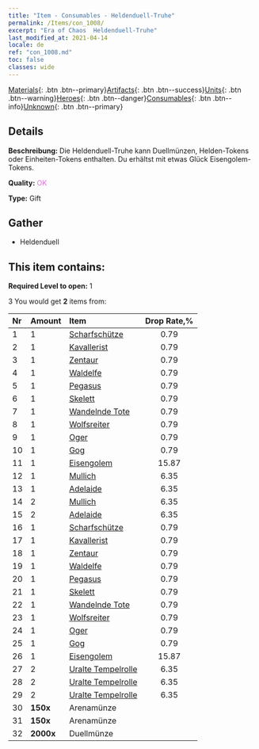 ```yaml
---
title: "Item - Consumables - Heldenduell-Truhe"
permalink: /Items/con_1008/
excerpt: "Era of Chaos  Heldenduell-Truhe"
last_modified_at: 2021-04-14
locale: de
ref: "con_1008.md"
toc: false
classes: wide
---
```

 [Materials](/de/Items/){: .btn .btn--primary}[Artifacts](/de/Items/Artifacts/){: .btn .btn--success}[Units](/de/Items/Units/){: .btn .btn--warning}[Heroes](/de/Items/Heroes/){: .btn .btn--danger}[Consumables](/de/Items/Consumables/){: .btn .btn--info}[Unknown](/de/Items/Unknown/){: .btn .btn--primary}

## Details
 **Beschreibung:** Die Heldenduell-Truhe kann Duellmünzen, Helden-Tokens oder Einheiten-Tokens enthalten. Du erhältst mit etwas Glück Eisengolem-Tokens.

 **Quality:** <span style="color: #DA70D6">OK</span>

 **Type:** Gift

## Gather

*    Heldenduell 

## This item contains:

 **Required Level to open:** 1

 3 You would get **2** items  from:

  | Nr | Amount |     Item    | Drop Rate,% |
  |:---|:-------|:------------|:---------:|
  | 1 | 1 | [Scharfschütze](/de/Items/unt_191/) | 0.79 | 
  | 2 | 1 | [Kavallerist](/de/Items/unt_195/) | 0.79 | 
  | 3 | 1 | [Zentaur](/de/Items/unt_199/) | 0.79 | 
  | 4 | 1 | [Waldelfe](/de/Items/unt_201/) | 0.79 | 
  | 5 | 1 | [Pegasus](/de/Items/unt_202/) | 0.79 | 
  | 6 | 1 | [Skelett](/de/Items/unt_208/) | 0.79 | 
  | 7 | 1 | [Wandelnde Tote](/de/Items/unt_209/) | 0.79 | 
  | 8 | 1 | [Wolfsreiter](/de/Items/unt_218/) | 0.79 | 
  | 9 | 1 | [Oger](/de/Items/unt_220/) | 0.79 | 
  | 10 | 1 | [Gog](/de/Items/unt_227/) | 0.79 | 
  | 11 | 1 | [Eisengolem](/de/Items/unt_237/) | 15.87 | 
  | 12 | 1 | [Mullich](/de/Items/her_360/) | 6.35 | 
  | 13 | 1 | [Adelaide](/de/Items/her_359/) | 6.35 | 
  | 14 | 2 | [Mullich](/de/Items/her_360/) | 6.35 | 
  | 15 | 2 | [Adelaide](/de/Items/her_359/) | 6.35 | 
  | 16 | 1 | [Scharfschütze](/de/Items/unt_191/) | 0.79 | 
  | 17 | 1 | [Kavallerist](/de/Items/unt_195/) | 0.79 | 
  | 18 | 1 | [Zentaur](/de/Items/unt_199/) | 0.79 | 
  | 19 | 1 | [Waldelfe](/de/Items/unt_201/) | 0.79 | 
  | 20 | 1 | [Pegasus](/de/Items/unt_202/) | 0.79 | 
  | 21 | 1 | [Skelett](/de/Items/unt_208/) | 0.79 | 
  | 22 | 1 | [Wandelnde Tote](/de/Items/unt_209/) | 0.79 | 
  | 23 | 1 | [Wolfsreiter](/de/Items/unt_218/) | 0.79 | 
  | 24 | 1 | [Oger](/de/Items/unt_220/) | 0.79 | 
  | 25 | 1 | [Gog](/de/Items/unt_227/) | 0.79 | 
  | 26 | 1 | [Eisengolem](/de/Items/unt_237/) | 15.87 | 
  | 27 | 2 | [Uralte Tempelrolle](/de/Items/con_697/) | 6.35 | 
  | 28 | 2 | [Uralte Tempelrolle](/de/Items/con_697/) | 6.35 | 
  | 29 | 2 | [Uralte Tempelrolle](/de/Items/con_697/) | 6.35 | 
  | 30 |  **150x** | Arenamünze |  | 3.97 | 
  | 31 |  **150x** | Arenamünze |  | 3.97 | 
  | 32 |  **2000x** | Duellmünze |  | 0 | 

